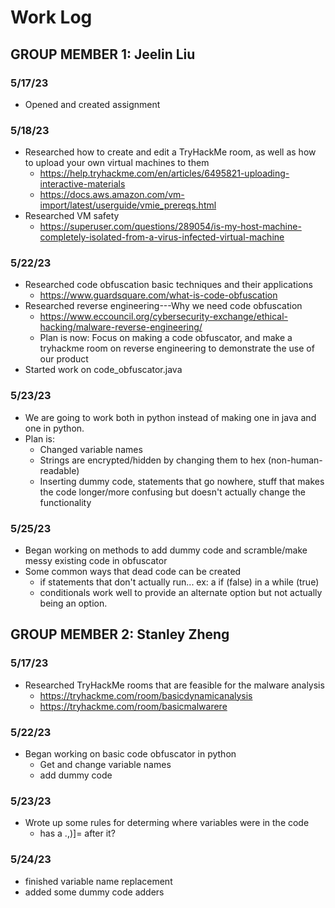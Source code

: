 # Work Log

## GROUP MEMBER 1: Jeelin Liu

### 5/17/23

- Opened and created assignment

### 5/18/23

- Researched how to create and edit a TryHackMe room, as well as how to upload your own virtual machines to them
  - https://help.tryhackme.com/en/articles/6495821-uploading-interactive-materials
  - https://docs.aws.amazon.com/vm-import/latest/userguide/vmie_prereqs.html
- Researched VM safety
  - https://superuser.com/questions/289054/is-my-host-machine-completely-isolated-from-a-virus-infected-virtual-machine

### 5/22/23

- Researched code obfuscation basic techniques and their applications
  - https://www.guardsquare.com/what-is-code-obfuscation
- Researched reverse engineering---Why we need code obfuscation
  - https://www.eccouncil.org/cybersecurity-exchange/ethical-hacking/malware-reverse-engineering/
  - Plan is now: Focus on making a code obfuscator, and make a tryhackme room on reverse engineering to demonstrate the use of our product
- Started work on code_obfuscator.java

### 5/23/23

- We are going to work both in python instead of making one in java and one in python.
- Plan is: 
  - Changed variable names
  - Strings are encrypted/hidden by changing them to hex (non-human-readable)
  - Inserting dummy code, statements that go nowhere, stuff that makes the code longer/more confusing but doesn't actually change the functionality 

### 5/25/23

- Began working on methods to add dummy code and scramble/make messy existing code in obfuscator
- Some common ways that dead code can be created
  - if statements that don't actually run... ex: a if (false) in a while (true)
  - conditionals work well to provide an alternate option but not actually being an option.

## GROUP MEMBER 2: Stanley Zheng

### 5/17/23

- Researched TryHackMe rooms that are feasible for the malware analysis
  - https://tryhackme.com/room/basicdynamicanalysis
  - https://tryhackme.com/room/basicmalwarere

### 5/22/23
- Began working on basic code obfuscator in python
  - Get and change variable names
  - add dummy code
 
### 5/23/23
- Wrote up some rules for determing where variables were in the code
  - has a .,)]= after it?

### 5/24/23
- finished variable name replacement
- added some dummy code adders
